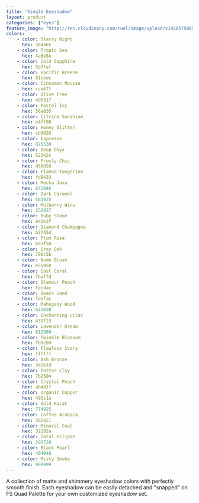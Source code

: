 ```yaml
---
title: "Single Eyeshadow"
layout: product
categories: ["eyes"]
feature_image: "http://res.cloudinary.com/ruel/image/upload/v1438575069/fs/Single_Eyeshadow_P1016224.jpg"
colors:
    - color: Starry Night 
      hex: 364a65
    - color: Tropic Sea 
      hex: 4a6e8e
    - color: Cold Sapphire 
      hex: 5b7fef
    - color: Pacific Breeze 
      hex: 81ceec
    - color: Cinnamon Mousse 
      hex: cca67f
    - color: Olive Tree 
      hex: 49531f
    - color: Pastel Ivy 
      hex: 58a835
    - color: Citrine Sunshine 
      hex: e4ff00
    - color: Honey Glitter 
      hex: cb9926
    - color: Espresso 
      hex: 825538
    - color: Deep Onyx 
      hex: 52342c
    - color: Frosty Chic 
      hex: d68858
    - color: Flamed Tangerine 
      hex: fd8433
    - color: Mocha Java 
      hex: 875846
    - color: Dark Caramel 
      hex: 583925
    - color: Mulberry Wine 
      hex: 252027
    - color: Ruby Stone 
      hex: 8e3e3f
    - color: Diamond Champagne 
      hex: b2745d
    - color: Plum Rose 
      hex: 6a3f50
    - color: Grey Oak 
      hex: 796c5b
    - color: Nude Blush 
      hex: e55958
    - color: East Coral 
      hex: fbaf7d
    - color: Glamour Peach 
      hex: fecdac
    - color: Beach Sand 
      hex: feefac
    - color: Mahogany Wood 
      hex: 645038
    - color: Enchanting Lilac 
      hex: 431f23
    - color: Lavender Dream 
      hex: 812980
    - color: Twinkle Blossom 
      hex: fb5cb9
    - color: Flawless Ivory 
      hex: ffffff
    - color: Ash Bronze 
      hex: 3e2b1d
    - color: Potter Clay 
      hex: 7b2504
    - color: Crystal Peach 
      hex: ab481f
    - color: Organic Copper 
      hex: 492c1a
    - color: Gold Karat 
      hex: 774925
    - color: Coffee Arabica 
      hex: 382a21
    - color: Mineral Coal 
      hex: 32292a
    - color: Total Eclipse 
      hex: 292728
    - color: Black Pearl 
      hex: 404040
    - color: Misty Smoke 
      hex: 999999
---
```

A collection of matte and shimmery eyeshadow colors with perfectly smooth finish. Each eyeshadow can be easily detached and "snapped" on FS Quad Palette for your own customized eyeshadow set.